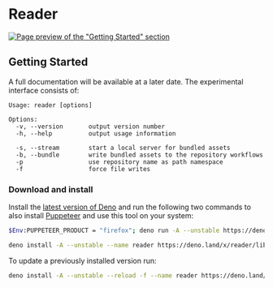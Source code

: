 # Reader

[![Page preview of the "Getting Started" section][reader:preview]][reader:landing]

[reader:preview]: https://applic.dev/reader/~/preview/reader-manual-getting-started.png
[reader:landing]: https://applic.dev/reader/manual/getting-started

<!--
> **Disclaimer** –
> This tool was written primarily for the purposes of our documentation pages. For this reason, and because it is still in the experimental stage, we would not recommend using it for other projects at this time. Interfaces, configurations, and file structures may change as we work on them without a major version bump.

<br>
-->

## Getting Started

A full documentation will be available at a later date. The experimental interface consists of:

<!--
See our [documentation](https://applic.dev/reader/manual/getting-started) for more details –
-->

```plain
Usage: reader [options]

Options:
  -v, --version       output version number
  -h, --help          output usage information

  -s, --stream        start a local server for bundled assets
  -b, --bundle        write bundled assets to the repository workflows
  -p                  use repository name as path namespace
  -f                  force file writes
```

### Download and install

Install the [latest version of Deno][deno:install-latest] and run the following two commands to also install [Puppeteer][puppeteer:install-latest] and use this tool on your system:

```sh
$Env:PUPPETEER_PRODUCT = "firefox"; deno run -A --unstable https://deno.land/x/puppeteer@14.1.1/install.ts
```

```sh
deno install -A --unstable --name reader https://deno.land/x/reader/lib/index.ts
```

To update a previously installed version run:

```sh
deno install -A --unstable --reload -f --name reader https://deno.land/x/reader/lib/index.ts
```

[deno:install-latest]: https://github.com/denoland/deno_install#install-latest-version
[puppeteer:install-latest]: https://deno.land/x/puppeteer@14.1.1#installation
